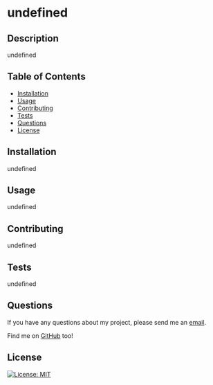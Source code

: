 # undefined 

## Description
undefined 
 
## Table of Contents
- [Installation](#installation)
- [Usage](#usage)
- [Contributing](#contributing)
- [Tests](#tests)
- [Questions](#questions)
- [License](#license) 


## Installation
undefined 


## Usage
undefined


## Contributing
undefined 


## Tests
undefined 
 

## Questions
If you have any questions about my project, please send me an  <a href="mailto:undefined/" target="blank">email</a>. 

Find me on <a href="https://github.com/undefined/" target="blank">GitHub</a> too! 


## License
[![License: MIT](https://img.shields.io/badge/License-MIT-yellow.svg)](https://opensource.org/licenses/MIT) 

